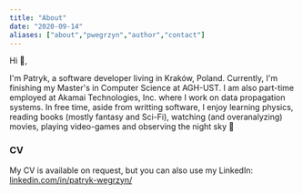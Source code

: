 ```yaml
---
title: "About"
date: "2020-09-14"
aliases: ["about","pwegrzyn","author","contact"]
---
```


Hi 👋, 

I'm Patryk, a software developer living in Kraków, Poland. Currently, I'm finishing my Master's in Computer Science at AGH-UST.
I am also part-time employed at Akamai Technologies, Inc. where I work on data propagation systems. In free time, aside from writting software,
I enjoy learning physics, reading books (mostly fantasy and Sci-Fi), watching (and overanalyzing) movies, playing video-games and observing the night sky 🔭

### CV

My CV is available on request, but you can also use my LinkedIn: [linkedin.com/in/patryk-wegrzyn/](https://www.linkedin.com/in/patryk-wegrzyn/)
